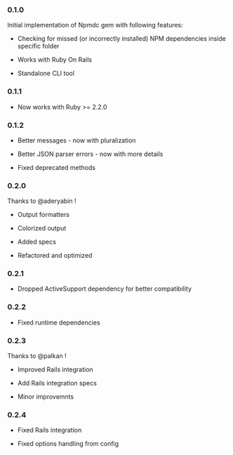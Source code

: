 ### 0.1.0

Initial implementation of Npmdc gem with following features:

* Checking for missed (or incorrectly installed) NPM dependencies inside specific folder

* Works with Ruby On Rails

* Standalone CLI tool


### 0.1.1

* Now works with Ruby >= 2.2.0


### 0.1.2

* Better messages - now with pluralization

* Better JSON parser errors - now with more details

* Fixed deprecated methods


### 0.2.0

Thanks to @aderyabin !

* Output formatters

* Colorized output

* Added specs

* Refactored and optimized


### 0.2.1

* Dropped ActiveSupport dependency for better compatibility


### 0.2.2

* Fixed runtime dependencies


### 0.2.3

Thanks to @palkan !

* Improved Rails integration

* Add Rails integration specs

* Minor improvemnts


### 0.2.4

* Fixed Rails integration

* Fixed options handling from config
